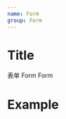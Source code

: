 ```yaml
---
name: Form
group: Form
---
```


# Title

表单 Form
Form

# Example

<code src="./__example__/001-base.tsx"></code>
<code src="./__example__/002-vertical.tsx"></code>
<code src="./__example__/003-fieldset.tsx"></code>
<code src="./__example__/004-fieldset-loop.tsx"></code>
